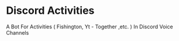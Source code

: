# Discord Activities
A Bot For Activities ( Fishington, Yt - Together ,etc. ) In Discord Voice Channels 
